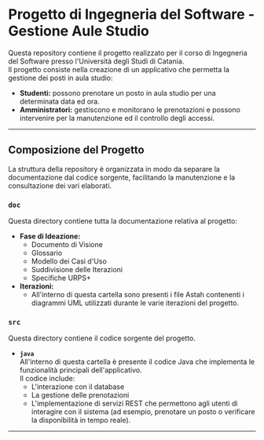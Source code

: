 # Progetto di Ingegneria del Software - Gestione Aule Studio

Questa repository contiene il progetto realizzato per il corso di Ingegneria del Software presso l'Università degli Studi di Catania.  
Il progetto consiste nella creazione di un applicativo che permetta la gestione dei posti in aula studio:  
- **Studenti:** possono prenotare un posto in aula studio per una determinata data ed ora.  
- **Amministratori:** gestiscono e monitorano le prenotazioni e possono intervenire per la manutenzione ed il controllo degli accessi.

---

## Composizione del Progetto

La struttura della repository è organizzata in modo da separare la documentazione dal codice sorgente, facilitando la manutenzione e la consultazione dei vari elaborati.

### `doc`
Questa directory contiene tutta la documentazione relativa al progetto:
- **Fase di Ideazione:**  
  - Documento di Visione  
  - Glossario  
  - Modello dei Casi d'Uso  
  - Suddivisione delle Iterazioni  
  - Specifiche URPS+
- **Iterazioni:**  
  - All'interno di questa cartella sono presenti i file Astah contenenti i diagrammi UML utilizzati durante le varie iterazioni del progetto.

### `src`
Questa directory contiene il codice sorgente del progetto.  
- **`java`**  
  All'interno di questa cartella è presente il codice Java che implementa le funzionalità principali dell'applicativo.  
  Il codice include:
  - L'interazione con il database
  - La gestione delle prenotazioni
  - L'implementazione di servizi REST che permettono agli utenti di interagire con il sistema (ad esempio, prenotare un posto o verificare la disponibilità in tempo reale).

---

